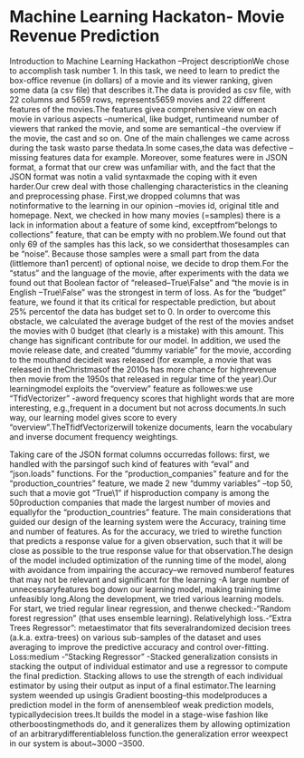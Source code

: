 # Machine Learning Hackaton- Movie Revenue Prediction

Introduction to Machine Learning Hackathon –Project descriptionWe  chose  to  accomplish  task  number  1.  In  this  task,  we  need  to  learn  to  predict  the  box-office revenue (in dollars) of a movie and its viewer ranking, given some data (a csv file) that describes it.The  data  is  provided  as  csv  file,  with  22  columns  and  5659  rows, represents5659  movies  and  22 different features of the movies.The features givea comprehensive view on each movie in various aspects –numerical, like budget, runtimeand number of viewers that ranked the movie, and some are semantical –the overview if the movie, the cast and so on. One of the main challenges we came across during the task wasto parse thedata.In some cases,the data was defective –missing features data  for  example.  Moreover,  some  features  were  in  JSON  format,  a  format  that  our  crew  was unfamiliar with, and the fact that the JSON format was notin a valid syntaxmade the coping with it even harder.Our crew deal with those challenging characteristics in the cleaning and preprocessing phase. First,we dropped columns that was notinformative to the learning in our opinion –movies id, original title and homepage. Next, we checked in how many movies (=samples) there is a lack in information about a feature of some kind, exceptfrom“belongs to collections” feature, that can be empty with no  problem.We  found  out  that  only  69  of  the  samples  has  this  lack,  so  we considerthat thosesamples can be “noise”. Because those samples were a small part from the data (littlemore than1 percent) of optional noise, we decide to drop them.For the “status” and the language of the movie, after  experiments with the data we found out that Boolean factor of “released–True\False” and “the movie is in English –True\False” was the strongest in term of loss. As for the “budget” feature, we found it that its critical for respectable prediction, but about 25% percentof the data has budget set  to  0.  In  order  to  overcome  this  obstacle,  we  calculated  the  average  budget  of  the  rest  of  the movies andset the movies with 0 budget (that clearly is a mistake) with this amount. This change has significant contribute for our model. In addition, we used the movie release date, and created “dummy variable” for the movie, according to the mouthand decideit was released (for example, a  movie  that  was  released  in  theChristmasof  the  2010s  has  more  chance  for highrevenue  then movie from the 1950s that released in regular time of the year).Our learningmodel exploits the “overview” feature as followes:we use “TfidVectorizer” -aword frequency scores that highlight words that are more interesting, e.g.,frequent in a document but not across documents.In such way, our learning model gives score to every “overview”.TheTfidfVectorizerwill   tokenize   documents,   learn   the   vocabulary   and   inverse   document frequency weightings.


Taking care of the JSON format columns occurredas follows: first, we handled with the parsingof such kind of features with “eval” and “json.loads” functions. For the “production_companies” feature and for the “production_countries” feature, we made 2 new “dummy variables” –top 50, such that a movie got “True\1” if hisproduction company is among the 50production companies that made the largest number of movies and equallyfor the “production_countries” feature. The main considerations that guided our design of the learning system were the Accuracy, training time  and  number  of  features.  As  for  the  accuracy,  we  tried  to wirethe  function  that  predicts  a response value for a  given  observation,  such  that  it  will  be  close  as  possible  to  the true  response value for that observation.The design of the model included optimization of the running time of the model, along with avoidance from impairing the accuracy–we removed numberof features that may not be relevant and significant for the learning -A large number of unnecessaryfeatures bog down our learning model, making training time unfeasibly long.Along  the  development,  we  tried various  learning  models.  For  start,  we  tried  regular  linear regression, and thenwe checked:-“Random forest regression” (that uses ensemble learning). Relativelyhigh loss.-“Extra Trees Regressor”: metaestimator that fits severalrandomized decision trees (a.k.a. extra-trees)  on  various  sub-samples  of  the  dataset  and  uses  averaging  to  improve  the predictive accuracy and control over-fitting. Loss:medium -“Stacking Regressor” -Stacked generalization consists in stacking the output of individual estimator  and  use  a  regressor  to  compute  the  final  prediction.  Stacking  allows  to  use  the strength of each individual estimator by using their output as input of a final estimator.The  learning  system weended  up  usingis Gradient  boosting–this  modelproduces  a  prediction model in the form of anensembleof weak prediction models, typicallydecision trees.It builds the model in a stage-wise fashion like otherboostingmethods do, and it generalizes them by allowing optimization of an arbitrarydifferentiableloss function.the generalization error weexpect in our system is about~3000 –3500.

